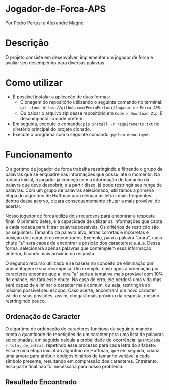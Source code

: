 # Jogador-de-Forca-APS
Por Pedro Pertusi e Alexandre Magno. 

# Descrição
O projeto consiste em desenvolver, implementar um jogador de forca e avaliar seu desempenho para diversas palavras.

# Como utilizar
* É possível instalar a aplicação de duas formas:
  - Clonagem do repositório utilizando o seguinte comando no terminal: `git clone https://github.com/PedroPertusi/Jogador-de-Forca-APS`.
  - Ou baixar o arquivo zip desse repositório em `Code > Download Zip`. E descompactá-lo onde preferir.
* Em seguida, execute o comando: `pip install -r requirements.txt` no diretório principal do projeto clonado.
* Execute o programa com o seguinte comando: `python demo.ipynb`

# Funcionamento
O algoritmo de jogador de forca trabalha restringindo e filtrando o grupo de palavras que se enquadre nas informações que possui até o momento. Na rodada inicial, o jogador já começa com a informação do tamanho da palavra que deve descobrir, e a partir disso, já pode restringir seu range de palavras. Com um grupo de palavras selecionado, utilizamos a primeira etapa do algoritmo de Huffman para elencar as letras mais frequentes dentro desse acervo, e para consequentemente chutar a mais provável de acertar. 

Nosso jogador de forca utiliza dois recurosos para encontrar a resposta final: O primeiro deles, é a capacidade de utilizar as informações que capta a cada rodada para filtrar palavras possíveis. Os critérios de restrição são os seguintes: Tamanho da palavra alvo, letras corretas e incorretas e posição dos caracteres encontrados. Exemplo, para a palavra "arara", caso chute "a" será capaz de encontrar a posição dos caracteres: a_a_a. Dessa forma, selecionará apenas palavras que contemplem essa informação anterior, ficando mais próximo da resposta.

O segundo recurso utilizado é se basear no conceito de eliminação por poncentagem e sua recompesa. Um exemplo, caso após a ordenação por caracteres encontre que a letra "a" seria a tentativa mais provável com 10% de chance, ele fará esse chute. No caso de erro, ele perderá uma vida mas será capaz de eliminar o caracter mais comum, ou seja, restringirá ao máximo possível seu escopo. Caso acerte, encontrará um novo caracter válido e suas posições, assim, chegará mais próximo da resposta, mesmo restringindo pouco.

## Ordenação de Caracter
O algoritmo de ordenação de caracteres funciona da seguinte maneira: conta a quantidade de repetições de um caracter para uma lista de palavras selecionadas, em seguida calcula a probalidade de ocorrência: `quantidade / total_de_letras`, repetindo esse processo para cada letra do alfabeto. Essa é uma etapa inicial do algoritmo de Huffman, que em seguida, criaria uma árvore para atribuir códigos binários de tamanho variável a cada símbolo presente, resultando em compressão dos caracteres. Entretanto, essa parte final não foi necessária para nosso problema.

## Resultado Encontrado

